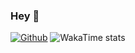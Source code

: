 ### Hey 👋
[![Github](https://img.shields.io/github/followers/chernyshov-dev?label=Follow&style=social)](https://github.com/chernyshov-dev)
![WakaTime stats](https://wakatime.com/@ChernyshovDev)
